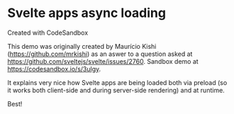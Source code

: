 # Svelte apps async loading
Created with CodeSandbox

This demo was originally created by Maurício Kishi (https://github.com/mrkishi) as an aswer to a question asked at https://github.com/sveltejs/svelte/issues/2760. Sandbox demo at https://codesandbox.io/s/3ulgy.

It explains very nice how Svelte apps are being loaded both via preload (so it works both client-side and during server-side rendering) and  at runtime.

Best!
